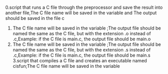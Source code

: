 0.script that runs a C file through the preprocessor and save the result into another file,The C file name will be saved in the variable  and The output should be saved in the file c
1. The C file name will be saved in the variable ;The output file should be named the same as the C file, but with the extension .o instead of .c,Example: if the C file is main.c, the output file should be main.o
2. The C file name will be saved in the variable ;The output file should be named the same as the C file, but with the extension .s instead of .c,Example: if the C file is main.c, the output file should be main.s
3.script that compiles a C file and creates an executable named cisfun;The C file name will be saved in the variable 
